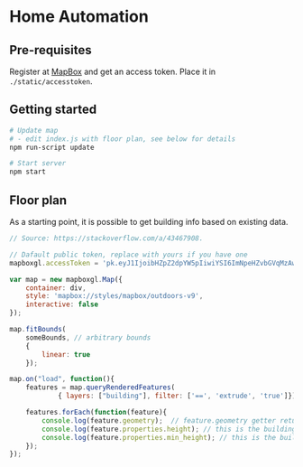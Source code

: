 # Home Automation

## Pre-requisites

Register at [MapBox](https://www.mapbox.com/) and get an access token.
Place it in `./static/accesstoken`.

## Getting started

```bash
# Update map
# - edit index.js with floor plan, see below for details
npm run-script update

# Start server
npm start
```

## Floor plan

As a starting point, it is possible to get building info based on existing data.

```javascript
// Source: https://stackoverflow.com/a/43467908.

// Dafault public token, replace with yours if you have one
mapboxgl.accessToken = 'pk.eyJ1IjoibHZpZ2dpYW5pIiwiYSI6ImNpeHZvbGVqMzAwMGoyd3J5YXllbnpuOHQifQ.RAyB0ZTsnLggAZYp_TPmHQ';

var map = new mapboxgl.Map({
    container: div,
    style: 'mapbox://styles/mapbox/outdoors-v9',
    interactive: false
});

map.fitBounds(
    someBounds, // arbitrary bounds 
    {
        linear: true
    });

map.on("load", function(){
    features = map.queryRenderedFeatures(
            { layers: ["building"], filter: ['==', 'extrude', 'true']}); // This is where I get building information

    features.forEach(function(feature){
        console.log(feature.geometry);  // feature.geometry getter returns building shape points (basement)
        console.log(feature.properties.height); // this is the building height
        console.log(feature.properties.min_height); // this is the building part elevation from groung (e.g. a bridge)
    });
});
```
